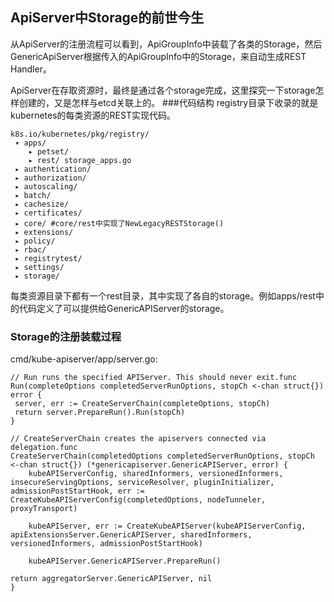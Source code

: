 ## ApiServer中Storage的前世今生
从ApiServer的注册流程可以看到，ApiGroupInfo中装载了各类的Storage，然后GenericApiServer根据传入的ApiGroupInfo中的Storage，来自动生成REST Handler。

ApiServer在存取资源时，最终是通过各个storage完成，这里探究一下storage怎样创建的，又是怎样与etcd关联上的。 
###代码结构
registry目录下收录的就是kubernetes的每类资源的REST实现代码。 
```
k8s.io/kubernetes/pkg/registry/
 ▾ apps/
 	▸ petset/ 
 	▸ rest/ storage_apps.go
 ▸ authentication/
 ▸ authorization/
 ▸ autoscaling/
 ▸ batch/
 ▸ cachesize/
 ▸ certificates/
 ▸ core/ #core/rest中实现了NewLegacyRESTStorage()
 ▸ extensions/
 ▸ policy/
 ▸ rbac/
 ▸ registrytest/
 ▸ settings/
 ▸ storage/
```
每类资源目录下都有一个rest目录，其中实现了各自的storage。例如apps/rest中的代码定义了可以提供给GenericAPIServer的storage。 

### Storage的注册装载过程
cmd/kube-apiserver/app/server.go: 
```
// Run runs the specified APIServer. This should never exit.func 
Run(completeOptions completedServerRunOptions, stopCh <-chan struct{}) error {
 server, err := CreateServerChain(completeOptions, stopCh) 
 return server.PrepareRun().Run(stopCh)
}
```

```
// CreateServerChain creates the apiservers connected via delegation.func 
CreateServerChain(completedOptions completedServerRunOptions, stopCh <-chan struct{}) (*genericapiserver.GenericAPIServer, error) { 
	kubeAPIServerConfig, sharedInformers, versionedInformers, insecureServingOptions, serviceResolver, pluginInitializer, admissionPostStartHook, err := CreateKubeAPIServerConfig(completedOptions, nodeTunneler, proxyTransport)
	
	kubeAPIServer, err := CreateKubeAPIServer(kubeAPIServerConfig, apiExtensionsServer.GenericAPIServer, sharedInformers, versionedInformers, admissionPostStartHook)

	kubeAPIServer.GenericAPIServer.PrepareRun()

return aggregatorServer.GenericAPIServer, nil
}
```





